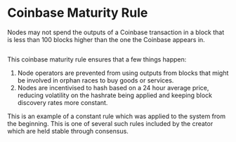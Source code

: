 # Coinbase Maturity Rule

Nodes may not spend the outputs of a Coinbase transaction in a block that is less than 100 blocks higher than the one the Coinbase appears in.

<figure><img src="../../.gitbook/assets/CHAPTER 2 GIF 8.gif" alt=""><figcaption></figcaption></figure>

This coinbase maturity rule ensures that a few things happen:

1. Node operators are prevented from using outputs from blocks that might be involved in orphan races to buy goods or services.
2. Nodes are incentivised to hash based on a 24 hour average price, reducing volatility on the hashrate being applied and keeping block discovery rates more constant.

This is an example of a constant rule which was applied to the system from the beginning. This is one of several such rules included by the creator which are held stable through consensus.
